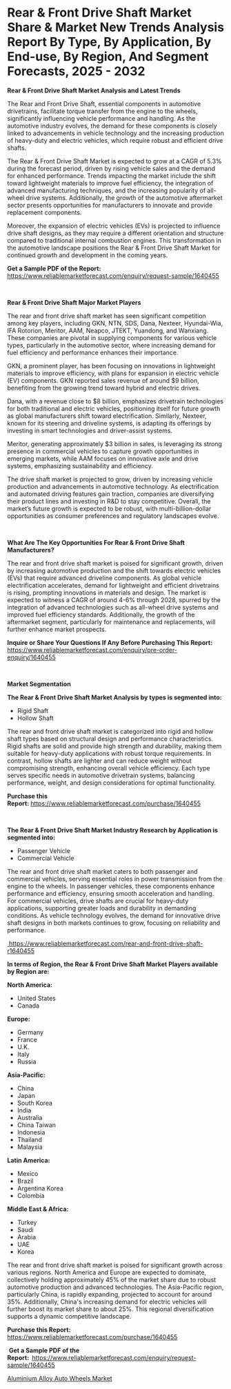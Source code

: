 <p><h1>Rear & Front Drive Shaft Market Share & Market New Trends Analysis Report By Type, By Application, By End-use, By Region, And Segment Forecasts, 2025 - 2032</h1></p><p><strong>Rear & Front Drive Shaft Market Analysis and Latest Trends</strong></p>
<p><p>The Rear and Front Drive Shaft, essential components in automotive drivetrains, facilitate torque transfer from the engine to the wheels, significantly influencing vehicle performance and handling. As the automotive industry evolves, the demand for these components is closely linked to advancements in vehicle technology and the increasing production of heavy-duty and electric vehicles, which require robust and efficient drive shafts. </p><p>The Rear & Front Drive Shaft Market is expected to grow at a CAGR of 5.3% during the forecast period, driven by rising vehicle sales and the demand for enhanced performance. Trends impacting the market include the shift toward lightweight materials to improve fuel efficiency, the integration of advanced manufacturing techniques, and the increasing popularity of all-wheel drive systems. Additionally, the growth of the automotive aftermarket sector presents opportunities for manufacturers to innovate and provide replacement components. </p><p>Moreover, the expansion of electric vehicles (EVs) is projected to influence drive shaft designs, as they may require a different orientation and structure compared to traditional internal combustion engines. This transformation in the automotive landscape positions the Rear & Front Drive Shaft Market for continued growth and development in the coming years.</p></p>
<p><strong>Get a Sample PDF of the Report:&nbsp;</strong> <a href="https://www.reliablemarketforecast.com/enquiry/request-sample/1640455?utm_campaign=3357&utm_medium=2&utm_source=Github&utm_content=ia&utm_term=30032025&utm_id=rear-front-drive-shaft">https://www.reliablemarketforecast.com/enquiry/request-sample/1640455</a></p>
<p>&nbsp;</p>
<p><strong>Rear & Front Drive Shaft Major Market Players</strong></p>
<p><p>The rear and front drive shaft market has seen significant competition among key players, including GKN, NTN, SDS, Dana, Nexteer, Hyundai-Wia, IFA Rotorion, Meritor, AAM, Neapco, JTEKT, Yuandong, and Wanxiang. These companies are pivotal in supplying components for various vehicle types, particularly in the automotive sector, where increasing demand for fuel efficiency and performance enhances their importance.</p><p>GKN, a prominent player, has been focusing on innovations in lightweight materials to improve efficiency, with plans for expansion in electric vehicle (EV) components. GKN reported sales revenue of around $9 billion, benefiting from the growing trend toward hybrid and electric drives.</p><p>Dana, with a revenue close to $8 billion, emphasizes drivetrain technologies for both traditional and electric vehicles, positioning itself for future growth as global manufacturers shift toward electrification. Similarly, Nexteer, known for its steering and driveline systems, is adapting its offerings by investing in smart technologies and driver-assist systems.</p><p>Meritor, generating approximately $3 billion in sales, is leveraging its strong presence in commercial vehicles to capture growth opportunities in emerging markets, while AAM focuses on innovative axle and drive systems, emphasizing sustainability and efficiency. </p><p>The drive shaft market is projected to grow, driven by increasing vehicle production and advancements in automotive technology. As electrification and automated driving features gain traction, companies are diversifying their product lines and investing in R&D to stay competitive. Overall, the market’s future growth is expected to be robust, with multi-billion-dollar opportunities as consumer preferences and regulatory landscapes evolve.</p></p>
<p>&nbsp;</p>
<p><strong>What Are The Key Opportunities For Rear & Front Drive Shaft Manufacturers?</strong></p>
<p><p>The rear and front drive shaft market is poised for significant growth, driven by increasing automotive production and the shift towards electric vehicles (EVs) that require advanced driveline components. As global vehicle electrification accelerates, demand for lightweight and efficient drivetrains is rising, prompting innovations in materials and design. The market is expected to witness a CAGR of around 4-6% through 2028, spurred by the integration of advanced technologies such as all-wheel drive systems and improved fuel efficiency standards. Additionally, the growth of the aftermarket segment, particularly for maintenance and replacements, will further enhance market prospects.</p></p>
<p><strong>Inquire or Share Your Questions If Any Before Purchasing This Report:</strong> <a href="https://www.reliablemarketforecast.com/enquiry/pre-order-enquiry/1640455?utm_campaign=3357&utm_medium=2&utm_source=Github&utm_content=ia&utm_term=30032025&utm_id=rear-front-drive-shaft">https://www.reliablemarketforecast.com/enquiry/pre-order-enquiry/1640455</a></p>
<p>&nbsp;</p>
<p><strong>Market Segmentation</strong></p>
<p><strong>The Rear & Front Drive Shaft Market Analysis by types is segmented into:</strong></p>
<p><ul><li>Rigid Shaft</li><li>Hollow Shaft</li></ul></p>
<p><p>The rear and front drive shaft market is categorized into rigid and hollow shaft types based on structural design and performance characteristics. Rigid shafts are solid and provide high strength and durability, making them suitable for heavy-duty applications with robust torque requirements. In contrast, hollow shafts are lighter and can reduce weight without compromising strength, enhancing overall vehicle efficiency. Each type serves specific needs in automotive drivetrain systems, balancing performance, weight, and design considerations for optimal functionality.</p></p>
<p><strong>Purchase this Report:&nbsp;</strong><a href="https://www.reliablemarketforecast.com/purchase/1640455?utm_campaign=3357&utm_medium=2&utm_source=Github&utm_content=ia&utm_term=30032025&utm_id=rear-front-drive-shaft">https://www.reliablemarketforecast.com/purchase/1640455</a></p>
<p>&nbsp;</p>
<p><strong>The Rear & Front Drive Shaft Market Industry Research by Application is segmented into:</strong></p>
<p><ul><li>Passenger Vehicle</li><li>Commercial Vehicle</li></ul></p>
<p><p>The rear and front drive shaft market caters to both passenger and commercial vehicles, serving essential roles in power transmission from the engine to the wheels. In passenger vehicles, these components enhance performance and efficiency, ensuring smooth acceleration and handling. For commercial vehicles, drive shafts are crucial for heavy-duty applications, supporting greater loads and durability in demanding conditions. As vehicle technology evolves, the demand for innovative drive shaft designs in both markets continues to grow, focusing on reliability and performance.</p></p>
<p><a href="https://www.reliablemarketforecast.com/rear-and-front-drive-shaft-r1640455?utm_campaign=3357&utm_medium=2&utm_source=Github&utm_content=ia&utm_term=30032025&utm_id=rear-front-drive-shaft">&nbsp;https://www.reliablemarketforecast.com/rear-and-front-drive-shaft-r1640455</a></p>
<p><strong>In terms of Region, the Rear & Front Drive Shaft Market Players available by Region are:</strong></p>
<p>
    <p> <strong> North America: </strong>
        <ul>
            <li>United States</li>
            <li>Canada</li>
        </ul>
        </p> 
    <p> <strong> Europe: </strong>
        <ul>
            <li>Germany</li>
            <li>France</li>
            <li>U.K.</li>
            <li>Italy</li>
            <li>Russia</li>
        </ul>
        </p> 
    <p> <strong> Asia-Pacific: </strong>
        <ul>
            <li>China</li>
            <li>Japan</li>
            <li>South Korea</li>
            <li>India</li>
            <li>Australia</li>
            <li>China Taiwan</li>
            <li>Indonesia</li>
            <li>Thailand</li>
            <li>Malaysia</li>
        </ul>
        </p> 
    <p> <strong> Latin America: </strong>
        <ul>
            <li>Mexico</li>
            <li>Brazil</li>
            <li>Argentina Korea</li>
            <li>Colombia</li>
        </ul>
        </p> 
    <p> <strong> Middle East & Africa: </strong>
        <ul>
            <li>Turkey</li>
            <li>Saudi</li>
            <li>Arabia</li>
            <li>UAE</li>
            <li>Korea</li>
        </ul>
    </p>
    </p>
<p><p>The rear and front drive shaft market is poised for significant growth across various regions. North America and Europe are expected to dominate, collectively holding approximately 45% of the market share due to robust automotive production and advanced technologies. The Asia-Pacific region, particularly China, is rapidly expanding, projected to account for around 35%. Additionally, China's increasing demand for electric vehicles will further boost its market share to about 25%. This regional diversification supports a dynamic competitive landscape.</p></p>
<p><strong>Purchase this Report: </strong><a href="https://www.reliablemarketforecast.com/purchase/1640455?utm_campaign=3357&utm_medium=2&utm_source=Github&utm_content=ia&utm_term=30032025&utm_id=rear-front-drive-shaft">https://www.reliablemarketforecast.com/purchase/1640455</a></p>
<p>&nbsp;<strong>Get a Sample PDF of the Report:&nbsp;&nbsp;</strong><a href="https://www.reliablemarketforecast.com/enquiry/request-sample/1640455?utm_campaign=3357&utm_medium=2&utm_source=Github&utm_content=ia&utm_term=30032025&utm_id=rear-front-drive-shaft">https://www.reliablemarketforecast.com/enquiry/request-sample/1640455</a></p>
<p><strong></strong></p>
<p><p><a href="https://github.com/shamyzinniwl/Market-Research-Report-List-1/blob/main/aluminium-alloy-auto-wheels-market.md?utm_campaign=3357&utm_medium=2&utm_source=Github&utm_content=ia&utm_term=30032025&utm_id=rear-front-drive-shaft">Aluminium Alloy Auto Wheels Market</a></p></p>